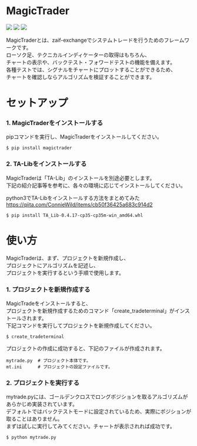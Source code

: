 MagicTrader
=============
![](https://img.shields.io/apm/l/vim-mode.svg)
![](https://img.shields.io/badge/Python-after%20v3-red.svg)
[![](https://img.shields.io/pypi/v/magictrader.svg)](https://pypi.org/project/magictrader/)

MagicTraderとは、zaif-exchangeでシステムトレードを行うためのフレームワークです。  
ローソク足、テクニカルインディケーターの取得はもちろん、  
チャートの表示や、バックテスト・フォワードテストの機能を備えます。  
各種テストでは、シグナルをチャートにプロットすることができるため、  
チャートを確認しならアルゴリズムを検証することができます。  

セットアップ
=============

### 1. MagicTraderをインストールする

pipコマンドを実行し、MagicTraderをインストールしてください。  

```
$ pip install magictrader
```

### 2. TA-Libをインストールする

MagicTraderは「TA-Lib」のインストールを別途必要とします。  
下記の紹介記事等を参考に、各々の環境に応じてインストールしてください。

python3でTA-Libをインストールする方法をまとめてみた  
https://qiita.com/ConnieWild/items/cb50f36425a683c914d2

```
$ pip install TA_Lib-0.4.17-cp35-cp35m-win_amd64.whl
```

使い方
=============

MagicTraderは、まず、プロジェクトを新規作成し、  
プロジェクトにアルゴリズムを記述し、  
プロジェクトを実行するという手順で使用します。  

### 1. プロジェクトを新規作成する

MagicTradeをインストールすると、  
プロジェクトを新規作成するためのコマンド「create_tradeterminal」がインストールされます。  
下記コマンドを実行してプロジェクトを新規作成してください。  

```
$ create_tradeterminal
```

プロジェクトの作成に成功すると、下記のファイルが作成されます。

```
mytrade.py  # プロジェクト本体です。
mt.ini      # プロジェクトの設定ファイルです。
```

### 2. プロジェクトを実行する

mytrade.pyには、ゴールデンクロスでロングポジションを取るアルゴリズムがあらかじめ実装されています。  
デフォルトではバックテストモードに設定されているため、実際にポジションが取ることはありません。  
まずは試しに実行してみてください。チャートが表示されれば成功です。

```
$ python mytrade.py
```

